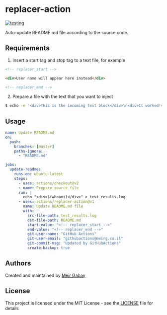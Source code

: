 # replacer-action

[![testing](https://github.com/unfor19/replacer-action/workflows/testing/badge.svg)](https://github.com/unfor19/replacer-action/actions?query=workflow%3Atesting)

Auto-update README.md file according to the source code.

## Requirements

1. Insert a start tag and stop tag to a text file, for example

```html
<!-- replacer_start -->

<div>User name will appear here instead</div>

<!-- replacer_end -->
```

2. Prepare a file with the text that you want to inject

```bash
$ echo -e '<div>This is the incoming text block</div>\n<div>It worked!</div>' > test_results.log
```

## Usage

```yaml
name: Update README.md
on:
  push:
    branches: [master]
    paths-ignore:
      - "README.md"

jobs:
  update-readme:
    runs-on: ubuntu-latest
    steps:
      - uses: actions/checkout@v2
      - name: Prepare source file
      run: |
        echo "<div>$(whoami)</div>" > test_results.log
	  - uses: actions/replacer-action@v1
        name: Update README.md file
        with:
          src-file-path: test_results.log
          dst-file-path: README.md
          start-value: "<!-- replacer_start -->"
          end-value: "<!-- replacer_end -->"
          git-user-name: "GitHub Actions"
          git-user-email: "githubactions@meirg.co.il"
          git-commit-msg: "Updated by GitHubActions"
          create-backup: true
```

## Authors

Created and maintained by [Meir Gabay](https://github.com/unfor19)

## License

This project is licensed under the MIT License - see the [LICENSE](https://github.com/unfor19/replacer-action/blob/master/LICENSE) file for details

